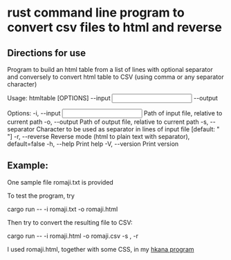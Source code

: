 # rust command line program to convert csv files to html and reverse

## Directions for use
Program to build an html table from a list of lines with optional separator and conversely to convert html table to CSV (using comma or any separator character)

Usage: htmltable [OPTIONS] --input <INPUT> --output <OUTPUT>

Options:
  -i, --input <INPUT>          Path of input file, relative to current path
  -o, --output <OUTPUT>        Path of output file, relative to current path
  -s, --separator <SEPARATOR>  Character to be used as separator in lines of input file [default: " "]
  -r, --reverse                Reverse mode (html to plain text with separator), default=false
  -h, --help                   Print help
  -V, --version                Print version

## Example:
One sample file romaji.txt is provided

To test the program, try

cargo run -- -i romaji.txt -o romaji.html

Then try to convert the resulting file to CSV:

cargo run -- -i romaji.html -o romaji.csv -s , -r

I used romaji.html, together with some CSS, in my [hkana program](https://eludev.fr/hkana/)
